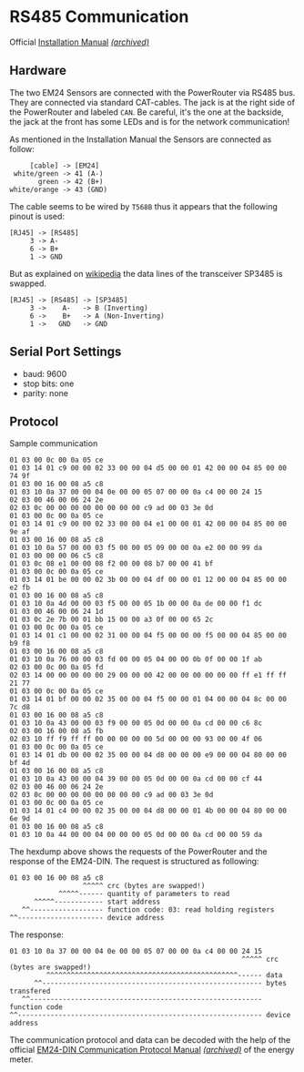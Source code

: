 # RS485 Communication

Official [Installation Manual][manual] *[(archived)](manual_archived)*

[manual]: https://www.axun-solar.com/docs/autoconso_onduleur/EN_1409_Manual_Installation-manual-PowerRouter-Unifit.pdf
[manual_archived]: https://web.archive.org/web/20210124090427/https://www.axun-solar.com/docs/autoconso_onduleur/EN_1409_Manual_Installation-manual-PowerRouter-Unifit.pdf


## Hardware

The two EM24 Sensors are connected with the PowerRouter via RS485 bus. They are
connected via standard CAT-cables. The jack is at the right side of the
PowerRouter and labeled `CAN`. Be careful, it's the one at the backside, the
jack at the front has some LEDs and is for the network communication!

As mentioned in the Installation Manual the Sensors are connected as follow:

```
     [cable] -> [EM24]
 white/green -> 41 (A-)
       green -> 42 (B+)
white/orange -> 43 (GND)
```

The cable seems to be wired by `T568B` thus it appears that the following
pinout is used:

```
[RJ45] -> [RS485]
     3 -> A-
     6 -> B+
     1 -> GND
```

But as explained on [wikipedia](https://en.wikipedia.org/wiki/RS-485#Signals)
the data lines of the transceiver SP3485 is swapped.

```
[RJ45] -> [RS485] -> [SP3485]
     3 ->    A-   -> B (Inverting)
     6 ->    B+   -> A (Non-Inverting)
     1 ->   GND   -> GND
```

## Serial Port Settings

* baud: 9600
* stop bits: one
* parity: none

## Protocol

Sample communication

```
01 03 00 0c 00 0a 05 ce
01 03 14 01 c9 00 00 02 33 00 00 04 d5 00 00 01 42 00 00 04 85 00 00 74 9f
01 03 00 16 00 08 a5 c8
01 03 10 0a 37 00 00 04 0e 00 00 05 07 00 00 0a c4 00 00 24 15
02 03 00 46 00 06 24 2e
02 03 0c 00 00 00 00 00 00 00 00 c9 ad 00 03 3e 0d
01 03 00 0c 00 0a 05 ce
01 03 14 01 c9 00 00 02 33 00 00 04 e1 00 00 01 42 00 00 04 85 00 00 9e af
01 03 00 16 00 08 a5 c8
01 03 10 0a 57 00 00 03 f5 00 00 05 09 00 00 0a e2 00 00 99 da
01 03 00 00 00 06 c5 c8
01 03 0c 08 e1 00 00 08 f2 00 00 08 b7 00 00 41 bf
01 03 00 0c 00 0a 05 ce 
01 03 14 01 be 00 00 02 3b 00 00 04 df 00 00 01 12 00 00 04 85 00 00 e2 fb
01 03 00 16 00 08 a5 c8
01 03 10 0a 4d 00 00 03 f5 00 00 05 1b 00 00 0a de 00 00 f1 dc 
01 03 00 46 00 06 24 1d
01 03 0c 2e 7b 00 01 bb 15 00 00 a3 0f 00 00 65 2c
01 03 00 0c 00 0a 05 ce
01 03 14 01 c1 00 00 02 31 00 00 04 f5 00 00 00 f5 00 00 04 85 00 00 b9 f8
01 03 00 16 00 08 a5 c8
01 03 10 0a 76 00 00 03 fd 00 00 05 04 00 00 0b 0f 00 00 1f ab
02 03 00 0c 00 0a 05 fd
02 03 14 00 00 00 00 00 29 00 00 00 42 00 00 00 00 00 00 ff e1 ff ff 21 77
01 03 00 0c 00 0a 05 ce
01 03 14 01 bf 00 00 02 35 00 00 04 f5 00 00 01 04 00 00 04 8c 00 00 7c d8
01 03 00 16 00 08 a5 c8
01 03 10 0a 43 00 00 03 f9 00 00 05 0d 00 00 0a cd 00 00 c6 8c
02 03 00 16 00 08 a5 fb
02 03 10 ff f9 ff ff 00 00 00 00 00 5d 00 00 00 93 00 00 4f 06
01 03 00 0c 00 0a 05 ce
01 03 14 01 db 00 00 02 35 00 00 04 d8 00 00 00 e9 00 00 04 80 00 00 bf 4d
01 03 00 16 00 08 a5 c8
01 03 10 0a 43 00 00 04 39 00 00 05 0d 00 00 0a cd 00 00 cf 44
02 03 00 46 00 06 24 2e
02 03 0c 00 00 00 00 00 00 00 00 c9 ad 00 03 3e 0d
01 03 00 0c 00 0a 05 ce
01 03 14 01 c4 00 00 02 35 00 00 04 d8 00 00 01 4b 00 00 04 80 00 00 6e 9d
01 03 00 16 00 08 a5 c8
01 03 10 0a 44 00 00 04 00 00 00 05 0d 00 00 0a cd 00 00 59 da
```

The hexdump above shows the requests of the PowerRouter and the response of the
EM24-DIN. The request is structured as following:

```
01 03 00 16 00 08 a5 c8
                  ^^^^^ crc (bytes are swapped!)
            ^^^^^------ quantity of parameters to read
      ^^^^^------------ start address
   ^^------------------ function code: 03: read holding registers
^^--------------------- device address
```

The response:

```
01 03 10 0a 37 00 00 04 0e 00 00 05 07 00 00 0a c4 00 00 24 15
                                                         ^^^^^ crc (bytes are swapped!)
         ^^^^^^^^^^^^^^^^^^^^^^^^^^^^^^^^^^^^^^^^^^^^^^^------ data
      ^^------------------------------------------------------ bytes transfered
   ^^--------------------------------------------------------- function code
^^------------------------------------------------------------ device address
```


The communication protocol and data can be decoded with the help of the official
[EM24-DIN Communication Protocol Manual][em24_manual]
*[(archived)][em24_manual_archived]* of the energy meter.

[em24_manual]: https://www.ccontrols.com/support/dp/CarloGavazziEM24.pdf
[em24_manual_archived]: https://web.archive.org/web/20210124095047/https://www.ccontrols.com/support/dp/CarloGavazziEM24.pdf
